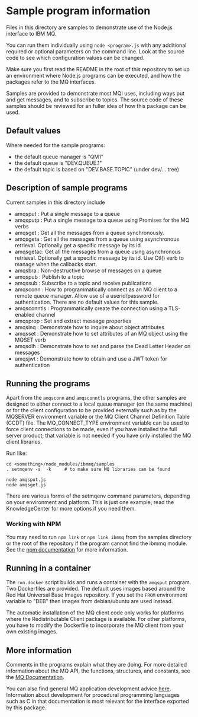 # Sample program information
Files in this directory are samples to demonstrate use of the Node.js interface to IBM MQ.

You can run them individually using `node <program>.js` with any additional required or optional parameters on the
command line. Look at the source code to see which configuration values can be changed.

Make sure you first read the README in the root of this repository to set up an environment where Node.js programs can
be executed, and how the packages refer to the MQ interfaces.

Samples are provided to demonstrate most MQI uses, including ways put and get messages, and to subscribe to topics. The
source code of these samples should be reviewed for an fuller idea of how this package can be used.

## Default values
Where needed for the sample programs:

* the default queue manager is "QM1"
* the default queue is "DEV.QUEUE.1"
* the default topic is based on "DEV.BASE.TOPIC" (under dev/... tree)

## Description of sample programs
Current samples in this directory include

* amqsput  : Put a single message to a queue
* amqsputp : Put a single message to a queue using Promises for the MQ verbs
* amqsget  : Get all the messages from a queue synchronously.
* amqsgeta : Get all the messages from a queue using asynchronous retrieval. Optionally get a specific message by its id
* amqsgetac: Get all the messages from a queue using asynchronous retrieval. Optionally get a specific message by its id.
             Use Ctl() verb to manage when the callbacks start.
* amqsbra  : Non-destructive browse of messages on a queue
* amqspub  : Publish to a topic
* amqssub  : Subscribe to a topic and receive publications
* amqsconn : How to programmatically connect as an MQ client to a remote queue manager.
Allow use of a userid/password for authentication. There are no default values for this sample.
* amqsconntls : Programmatically create the connection using a TLS-enabled channel
* amqsprop : Set and extract message properties
* amqsinq  : Demonstrate how to inquire about object attributes
* amqsset  : Demonstrate how to set attributes of an MQ object using the MQSET verb
* amqsdlh  : Demonstrate how to set and parse the Dead Letter Header on messages
* amqsjwt  : Demonstrate how to obtain and use a JWT token for authentication


## Running the programs
Apart from the `amqsconn` and `amqsconntls` programs, the other samples are designed to either connect to a local queue
manager (on the same machine) or for the client configuration to be provided externally such as by the MQSERVER
environment variable or the MQ Client Channel Definition Table (CCDT) file. The MQ_CONNECT_TYPE environment variable can
be used to force client connections to be made, even if you have installed the full server product; that variable is not
needed if you have only installed the MQ client libraries.

Run like:

~~~
cd <something>/node_modules/ibmmq/samples
. setmqenv -s  -k     # to make sure MQ libraries can be found

node amqsput.js
node amqsget.js
~~~

There are various forms of the setmqenv command parameters, depending on your environment and platform. This is just one
example; read the KnowledgeCenter for more options if you need them.

### Working with NPM
You may need to run `npm link` or `npm link ibmmq` from the samples directory or the root of the repository if the
program cannot find the ibmmq module. See the [npm documentation](https://docs.npmjs.com/cli/link.html) for more
information.

## Running in a container
The `run.docker` script builds and runs a container with the `amqsput` program. Two Dockerfiles are provided. The
default uses images based around the Red Hat Universal Base Images repository. If you set the `FROM` environment
variable to "DEB" then images from debian/ubuntu are used instead.

The automatic installation of the MQ client code only works for platforms where the Redistributable Client package is
available. For other platforms, you have to modify the Dockerfile to incorporate the MQ client from your own existing
images.

## More information
Comments in the programs explain what they are doing. For more detailed information about the MQ API, the functions,
structures, and constants, see the [MQ Documentation](https://www.ibm.com/docs/en/ibm-mq/latest).

You can also find general MQ application development advice
[here](https://www.ibm.com/docs/en/ibm-mq/latest?topic=mq-developing-applications). Information about development for
procedural programming languages such as C in that documentation is most relevant for the interface exported by this
package.
